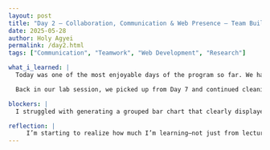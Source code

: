 ```yaml
---
layout: post
title: "Day 2 – Collaboration, Communication & Web Presence – Team Building, Games, and More Website Work"
date: 2025-05-28
author: Holy Agyei
permalink: /day2.html
tags: ["Communication", "Teamwork", "Web Development", "Research"]

what_i_learned: |
  Today was one of the most enjoyable days of the program so far. We had our cohort enrichment block, where we toured several buildings across the MSU campus and explored different research spaces and initiatives. I was surprised by how large the campus is—it’s the biggest I’ve seen so far. My favorite stop was the engineering building, where I got to speak with researchers and learn about some of the exciting projects happening in one of the labs.

  Back in our lab session, we picked up from Day 7 and continued cleaning our hypertension dataset. I spent most of my time working on exploratory data analysis, especially building a bar chart to show correlations between the mean values of the top five biochemical parameters across different age groups. We wrapped up with a group discussion and outlined our next steps with our graduate mentor for the upcoming week.

blockers: |
  I struggled with generating a grouped bar chart that clearly displayed multiple variables by age group. At first, my plots were either cluttered or missing key labels. I had to spend time researching plotting libraries, checking documentation, and testing different formats. It took longer than expected, but I eventually figured it out—and I learned a lot through the process.

reflection: |
     I’m starting to realize how much I’m learning—not just from lectures or labs, but through doing, struggling, and solving real problems. Today reminded me that research is more than just data and analysis; it’s about curiosity, exploration, and persistence. Seeing the MSU research environment and getting a taste of its breadth really motivated me to stay engaged and keep growing.
---
```

